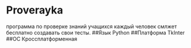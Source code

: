 # Proverayka
программа по проверке знаний учащихся
каждый человек смлжет бесплатно создавать свои тесты.
##Язык
Python
##Платформа
TkInter
##ОС
Кроссплатформенная
